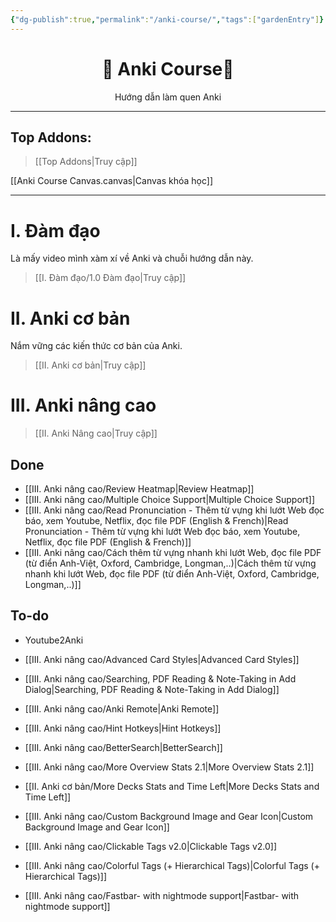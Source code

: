```yaml
---
{"dg-publish":true,"permalink":"/anki-course/","tags":["gardenEntry"]}
---
```


# <center>🌟 Anki Course🌟</center>
<center>Hướng dẫn làm quen Anki</center>

___

## Top Addons:
> [[Top Addons\|Truy cập]]

[[Anki Course Canvas.canvas|Canvas khóa học]]
___



# I. Đàm đạo
Là mấy video mình xàm xí về Anki và chuỗi hướng dẫn này.
> [[I. Đàm đạo/1.0 Đàm đạo\|Truy cập]]

# II. Anki cơ bản
Nắm vững các kiến thức cơ bản của Anki.
> [[II. Anki cơ bản\|Truy cập]]



# III. Anki nâng cao
> [[II. Anki Nâng cao\|Truy cập]]

## Done
- [[III. Anki nâng cao/Review Heatmap\|Review Heatmap]]
- [[III. Anki nâng cao/Multiple Choice Support\|Multiple Choice Support]]
- [[III. Anki nâng cao/Read Pronunciation - Thêm từ vựng khi lướt Web đọc báo, xem Youtube, Netflix, đọc file PDF (English & French)\|Read Pronunciation - Thêm từ vựng khi lướt Web đọc báo, xem Youtube, Netflix, đọc file PDF (English & French)]] 
- [[III. Anki nâng cao/Cách thêm từ vựng nhanh khi lướt Web, đọc file PDF (từ điển Anh-Việt, Oxford, Cambridge, Longman,..)\|Cách thêm từ vựng nhanh khi lướt Web, đọc file PDF (từ điển Anh-Việt, Oxford, Cambridge, Longman,..)]]


## To-do
- Youtube2Anki

- [[III. Anki nâng cao/Advanced Card Styles\|Advanced Card Styles]]
- [[III. Anki nâng cao/Searching, PDF Reading & Note-Taking in Add Dialog\|Searching, PDF Reading & Note-Taking in Add Dialog]]
- [[III. Anki nâng cao/Anki Remote\|Anki Remote]]
- [[III. Anki nâng cao/Hint Hotkeys\|Hint Hotkeys]]
- [[III. Anki nâng cao/BetterSearch\|BetterSearch]]
- [[III. Anki nâng cao/More Overview Stats 2.1\|More Overview Stats 2.1]]
- [[II. Anki cơ bản/More Decks Stats and Time Left\|More Decks Stats and Time Left]]
- [[III. Anki nâng cao/Custom Background Image and Gear Icon\|Custom Background Image and Gear Icon]]
- [[III. Anki nâng cao/Clickable Tags v2.0\|Clickable Tags v2.0]]
- [[III. Anki nâng cao/Colorful Tags (+ Hierarchical Tags)\|Colorful Tags (+ Hierarchical Tags)]]
- [[III. Anki nâng cao/Fastbar- with nightmode support\|Fastbar- with nightmode support]]
